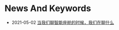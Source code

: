 # News And Keywords
* 2021-05-02 [当我们聊智能座舱的时候，我们在聊什么](NewsHub/2021-05-02-smart_cockpit/smart_cockpit.md)